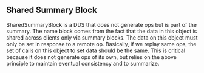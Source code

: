 ## Shared Summary Block

SharedSummaryBlock is a DDS that does not generate ops but is part of the summary. The name block comes from the fact that the data in this object is shared across clients only via summary blocks.
The data on this object must only be set in response to a remote op. Basically, if we replay same ops, the set of calls on this object to set data should be the same. This is critical because it does not generate ops of its own, but relies on the above principle to maintain eventual consistency and to summarize.